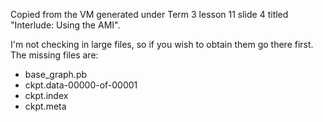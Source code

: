 Copied from the VM generated under Term 3 lesson 11 slide 4 titled "Interlude: Using the AMI".

I'm not checking in large files, so if you wish to obtain them go there first. The missing files are:
  - base_graph.pb
  - ckpt.data-00000-of-00001
  - ckpt.index
  - ckpt.meta


